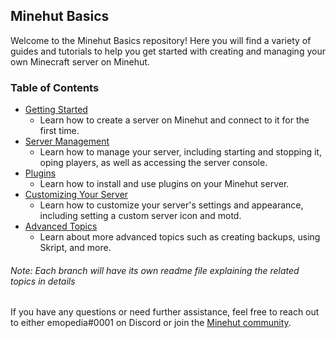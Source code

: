 ## Minehut Basics

Welcome to the Minehut Basics repository! Here you will find a variety of guides and tutorials to help you get started with creating and managing your own Minecraft server on Minehut.

### Table of Contents

- [Getting Started](https://github.com/emopedia/Minehut-Basics/tree/getting-started#readme)
  - Learn how to create a server on Minehut and connect to it for the first time.
- [Server Management](https://github.com/emopedia/Minehut-Basics/tree/server-management#readme)
  - Learn how to manage your server, including starting and stopping it, oping players, as well as accessing the server console.
- [Plugins](https://github.com/emopedia/Minehut-Basics/tree/plugins#readme)
  - Learn how to install and use plugins on your Minehut server.
- [Customizing Your Server](https://github.com/emopedia/Minehut-Basics/tree/customizing#readme)
  - Learn how to customize your server's settings and appearance, including setting a custom server icon and motd.
- [Advanced Topics](https://github.com/emopedia/Minehut-Basics/tree/advanced#readme)
  - Learn about more advanced topics such as creating backups, using Skript, and more.
  
###### Note: Each branch will have its own readme file explaining the related topics in details

If you have any questions or need further assistance, feel free to reach out to either emopedia#0001 on Discord or join the [Minehut community](https://discord.gg/minehut).
